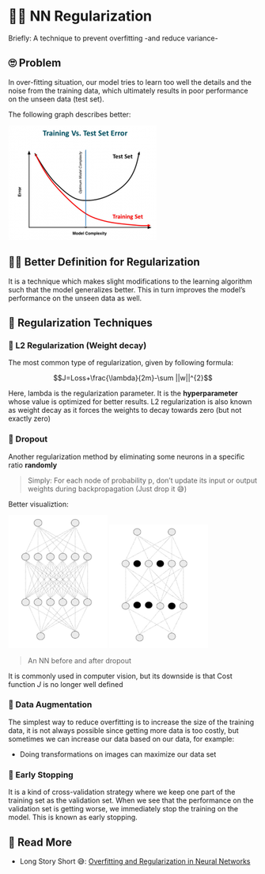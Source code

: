 # 👩‍🔧 NN Regularization
Briefly: A technique to prevent overfitting -and reduce variance-

## 🙄 Problem
In over-fitting situation, our model tries to learn too well the details and the noise from the training data, which ultimately results in poor performance on the unseen data (test set).

The following graph describes better:

<img src="../res/Overfitting.png" width="300"  />

## 👩‍🏫 Better Definition for Regularization
It is a technique which makes slight modifications to the learning algorithm such that the model generalizes better. This in turn improves the model’s performance on the unseen data as well.

## 🔨 Regularization Techniques

### 🔩 L2 Regularization (Weight decay)
The most common type of regularization, given by following formula:

$$J=Loss+\frac{\lambda}{2m}-\sum ||w||^{2}$$

Here, lambda is the regularization parameter. It is the **hyperparameter** whose value is optimized for better results. L2 regularization is also known as weight decay as it forces the weights to decay towards zero (but not exactly zero)

### 🔩 Dropout
Another regularization method by eliminating some neurons in a specific ratio **randomly** 

> Simply: For each node of probability p, don’t update its input or output weights during backpropagation (Just drop it 😅)

Better visualiztion:
<p float="left">
    <img src="../res/NNWithoutDropout.JPG" width="200"  />
    <img src="../res/NNWithDropout.JPG" width="200"  />
</p>

> An NN before and after dropout

It is commonly used in computer vision, but its downside is that Cost function _J_ is no longer well defined


### 🤡 Data Augmentation
The simplest way to reduce overfitting is to increase the size of the training data, it is not always possible since getting more data is too costly, but sometimes we can increase our data based on our data, for example:

* Doing transformations on images can maximize our data set

### 🛑 Early Stopping
It is a kind of cross-validation strategy where we keep one part of the training set as the validation set. When we see that the performance on the validation set is getting worse, we immediately stop the training on the model. This is known as early stopping.

## 🧐 Read More
* Long Story Short 😅: [Overfitting and Regularization in Neural Networks](https://medium.com/@rameshkjes/overfitting-and-regularization-in-neural-networks-d3d996e33c3)